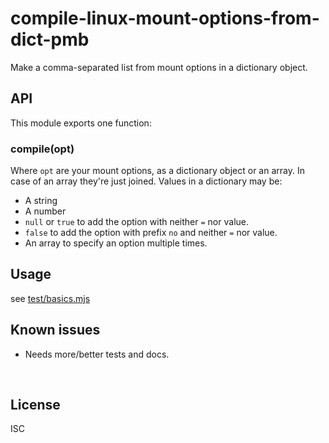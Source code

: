 ﻿
<!--#echo json="package.json" key="name" underline="=" -->
compile-linux-mount-options-from-dict-pmb
=========================================
<!--/#echo -->

<!--#echo json="package.json" key="description" -->
Make a comma-separated list from mount options in a dictionary object.
<!--/#echo -->



API
---

This module exports one function:

### compile(opt)

Where `opt` are your mount options, as a dictionary object or an array.
In case of an array they're just joined. Values in a dictionary may be:

* A string
* A number
* `null` or `true` to add the option with neither `=` nor value.
* `false` to add the option with prefix `no` and neither `=` nor value.
* An array to specify an option multiple times.



Usage
-----

see [test/basics.mjs](test/basics.mjs)


<!--#toc stop="scan" -->



Known issues
------------

* Needs more/better tests and docs.




&nbsp;


License
-------
<!--#echo json="package.json" key=".license" -->
ISC
<!--/#echo -->
